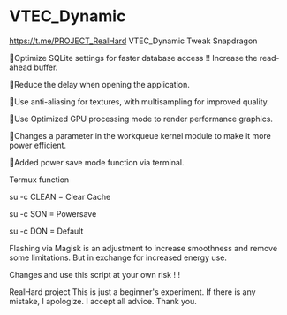 # VTEC_Dynamic
https://t.me/PROJECT_RealHard
VTEC_Dynamic Tweak Snapdragon 

🔸Optimize SQLite settings for faster database access !! Increase the read-ahead buffer.

🔸Reduce the delay when opening the application.

🔸Use anti-aliasing for textures, with multisampling for improved quality.

🔸Use Optimized GPU processing mode to render performance graphics.

🔸Changes a parameter in the workqueue kernel module to make it more power efficient.

🔸Added power save mode function via terminal.


Termux function

su -c CLEAN = Clear Cache

su -c SON = Powersave

su -c DON = Default

Flashing via Magisk is an adjustment to increase smoothness and remove some limitations.  But in exchange for increased energy use.

Changes and use this script at your own risk ! !

RealHard project This is just a beginner's experiment. If there is any mistake, I apologize. I accept all advice. Thank you.
